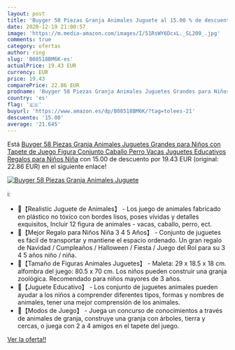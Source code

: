 ```yaml
---
layout: post
title: 'Buyger 58 Piezas Granja Animales Juguete al 15.00 % de descuento'
date: 2020-12-19 21:00:57
image: 'https://m.media-amazon.com/images/I/51RsWY6DcxL._SL200_.jpg'
comments: true
category: ofertas
author: ring
slug: 'B08518BM6K-es'
actualPrice: 19.43 EUR
currency: EUR
price: 19.43
comparePrice: 22.86 EUR
prodname: 'Buyger 58 Piezas Granja Animales Juguetes Grandes para Niños con Tapete de Juego Figura Conjunto Caballo Perro Vacas Juguetes Educativos Regalos para Niños Niña'
country: 'es'
flag: '🇪🇸'
buyurl: 'https://www.amazon.es/dp/B08518BM6K/?tag=tolees-21'
descuento: '15.00'
average: '21.645'
---
```


Está [Buyger 58 Piezas Granja Animales Juguetes Grandes para Niños con Tapete de Juego Figura Conjunto Caballo Perro Vacas Juguetes Educativos Regalos para Niños Niña](https://www.amazon.es/dp/B08518BM6K/?tag=tolees-21) con 15.00 de descuento por 19.43 EUR (original: 22.86 EUR) en el siguiente enlace!

[![Buyger 58 Piezas Granja Animales Juguete](https://m.media-amazon.com/images/I/51RsWY6DcxL._SL200_.jpg)](https://www.amazon.es/dp/B08518BM6K/?tag=tolees-21)

ℹ️:

- 🐶【Realistic Juguete de Animales】 - Los juego de animales fabricado en plástico no tóxico con bordes lisos, poses vívidas y detalles exquisitos, Incluir 12 figura de animales - vacas, caballo, perro, ect.
- 🐶【Mejor Regalo para Niños Niña 3 4 5 Años】 - Conjunto de juguetes es fácil de transportar y mantiene el espacio ordenado. Un gran regalo de Navidad / Cumpleaños / Halloween / Fiesta / Juego del Rol para su 3 4 5 años niño / niña.
- 🐶【Tamaño de Figuras Animales Juguetes】 - Maleta: 29 x 18.5 x 18 cm. alfombra del juego: 80.5 x 70 cm. Los niños pueden construir una granja zoológica. Recomendado para niños mayores de 3 años.
- 🐶【Juguete Educativo】 - Los conjunto de juguetes animales pueden ayudar a los niños a comprender diferentes tipos, formas y nombres de animales, tener una mejor comprensión de los animales.
- 🐶【Modos de Juego】 - Juega un concurso de conocimientos a través de animales de granja, construye una granja con árboles, tierra y cercas, o juega con 2 a 4 amigos en el tapete del juego.

[Ver la oferta!!](https://www.amazon.es/dp/B08518BM6K/?tag=tolees-21)
